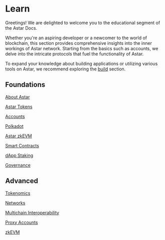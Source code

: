 # Learn
Greetings! We are delighted to welcome you to the educational segment of the Astar Docs.

Whether you're an aspiring developer or a newcomer to the world of blockchain, this section provides comprehensive insights into the inner workings of Astar network. Starting from the basics such as accounts, we delve into the intricate protocols that fuel the functionality of Astar.

To expand your knowledge about building applications or utilizing various tools on Astar, we recommend exploring the [build](/docs/build) section.

## Foundations
[About Astar](/docs/learn/astar.md)

[Astar Tokens](/docs/learn/astar-tokens.md)

[Accounts](/docs/learn/accounts.md)

[Polkadot](/docs/learn/architecture/astar-parachain.md)

[Astar zkEVM](/docs/learn/architecture/astar-zkevm.md)

[Smart Contracts](/docs/learn/smart-contracts.md)

[dApp Staking](/docs/learn/dapp-staking)

[Governance](/docs/learn/governance)

## Advanced
[Tokenomics](/docs/learn/tokenomics2)

[Networks](/docs/learn/networks.md)

[Multichain Interoperability](/docs/learn/interoperability/xcm)

[Proxy Accounts](/docs/learn/Proxies.md)

[zkEVM](/docs/learn/zkEVM)
